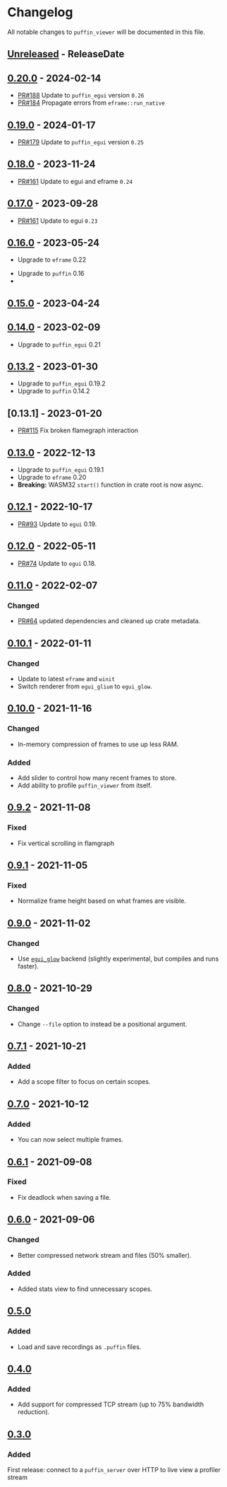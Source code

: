 <!-- markdownlint-disable blanks-around-headings blanks-around-lists no-duplicate-heading -->

# Changelog

All notable changes to `puffin_viewer` will be documented in this file.

<!-- next-header -->
## [Unreleased] - ReleaseDate
## [0.20.0] - 2024-02-14

- [PR#188](https://github.com/EmbarkStudios/puffin/pull/188) Update to `puffin_egui` version `0.26`
- [PR#184](https://github.com/EmbarkStudios/puffin/pull/184) Propagate errors from `eframe::run_native`

## [0.19.0] - 2024-01-17

- [PR#179](https://github.com/EmbarkStudios/puffin/pull/179) Update to `puffin_egui` version `0.25`

## [0.18.0] - 2023-11-24
- [PR#161](https://github.com/EmbarkStudios/puffin/pull/166) Update to egui and eframe `0.24`

## [0.17.0] - 2023-09-28

- [PR#161](https://github.com/EmbarkStudios/puffin/pull/161) Update to egui `0.23`

## [0.16.0] - 2023-05-24

* Upgrade to `eframe` 0.22
- Upgrade to `puffin` 0.16
-
## [0.15.0] - 2023-04-24
## [0.14.0] - 2023-02-09
* Upgrade to `puffin_egui` 0.21

## [0.13.2] - 2023-01-30

- Upgrade to `puffin_egui` 0.19.2
- Upgrade to `puffin` 0.14.2
## [0.13.1] - 2023-01-20

- [PR#115](https://github.com/EmbarkStudios/puffin/pull/115) Fix broken flamegraph interaction

## [0.13.0] - 2022-12-13

- Upgrade to `puffin_egui` 0.19.1
- Upgrade to `eframe` 0.20
- **Breaking:** WASM32 `start()` function in crate root is now async.

## [0.12.1] - 2022-10-17
- [PR#93](https://github.com/EmbarkStudios/puffin/pull/93) Update to `egui` 0.19.

## [0.12.0] - 2022-05-11
- [PR#74](https://github.com/EmbarkStudios/puffin/pull/74) Update to `egui` 0.18.

## [0.11.0] - 2022-02-07
### Changed
- [PR#64](https://github.com/EmbarkStudios/puffin/pull/64) updated dependencies and cleaned up crate metadata.

## [0.10.1] - 2022-01-11
### Changed
- Update to latest `eframe` and `winit`
- Switch renderer from `egui_glium` to `egui_glow`.

## [0.10.0] - 2021-11-16
### Changed
- In-memory compression of frames to use up less RAM.

### Added
- Add slider to control how many recent frames to store.
- Add ability to profile `puffin_viewer` from itself.

## [0.9.2] - 2021-11-08
### Fixed
- Fix vertical scrolling in flamgraph

## [0.9.1] - 2021-11-05
### Fixed
- Normalize frame height based on what frames are visible.

## [0.9.0] - 2021-11-02
### Changed
- Use [`egui_glow`](https://github.com/emilk/egui/tree/master/egui_glow) backend (slightly experimental, but compiles and runs faster).

## [0.8.0] - 2021-10-29
### Changed
- Change `--file` option to instead be a positional argument.

## [0.7.1] - 2021-10-21
### Added
- Add a scope filter to focus on certain scopes.

## [0.7.0] - 2021-10-12
### Added
- You can now select multiple frames.

## [0.6.1] - 2021-09-08
### Fixed
- Fix deadlock when saving a file.

## [0.6.0] - 2021-09-06
### Changed
- Better compressed network stream and files (50% smaller).

### Added
- Added stats view to find unnecessary scopes.

## [0.5.0]
### Added
- Load and save recordings as `.puffin` files.

## [0.4.0]
### Added
- Add support for compressed TCP stream (up to 75% bandwidth reduction).

## [0.3.0]
### Added
First release: connect to a `puffin_server` over HTTP to live view a profiler stream

<!-- next-url -->
[Unreleased]: https://github.com/EmbarkStudios/puffin/compare/puffin_viewer-0.20.0...HEAD
[0.20.0]: https://github.com/EmbarkStudios/puffin/compare/puffin_viewer-0.19.0...puffin_viewer-0.20.0
[0.19.0]: https://github.com/EmbarkStudios/puffin/compare/puffin_viewer-0.18.0...puffin_viewer-0.19.0
[0.18.0]: https://github.com/EmbarkStudios/puffin/compare/puffin_viewer-0.17.0...puffin_viewer-0.18.0
[0.17.0]: https://github.com/EmbarkStudios/puffin/compare/puffin_viewer-0.16.0...puffin_viewer-0.17.0
[0.16.0]: https://github.com/EmbarkStudios/puffin/compare/puffin_viewer-0.15.0...puffin_viewer-0.16.0
[0.15.0]: https://github.com/EmbarkStudios/puffin/compare/puffin_viewer-0.14.0...puffin_viewer-0.15.0
[0.14.0]: https://github.com/EmbarkStudios/puffin/compare/puffin_viewer-0.13.2...puffin_viewer-0.14.0
[0.13.2]: https://github.com/EmbarkStudios/puffin/compare/puffin_viewer-0.13.2...puffin_viewer-0.13.2
[0.13.2]: https://github.com/EmbarkStudios/puffin/compare/puffin_viewer-0.13.1...puffin_viewer-0.13.2
[0.13.0]: https://github.com/EmbarkStudios/puffin/compare/puffin_viewer-0.13.0...puffin_viewer-0.13.1
[0.13.0]: https://github.com/EmbarkStudios/puffin/compare/puffin_viewer-0.12.1...puffin_viewer-0.13.0
[0.12.1]: https://github.com/EmbarkStudios/puffin/compare/puffin_viewer-0.12.0...puffin_viewer-0.12.1
[0.12.0]: https://github.com/EmbarkStudios/puffin/compare/0.11.0...puffin_viewer-0.12.0
[0.11.0]: https://github.com/EmbarkStudios/puffin/compare/0.10.1...puffin_viewer-0.11.0
[0.10.1]: https://github.com/EmbarkStudios/puffin/compare/puffin_viewer-0.10.0...puffin_viewer-0.10.1
[0.10.0]: https://github.com/EmbarkStudios/puffin/compare/puffin_viewer-0.9.2...puffin_viewer-0.10.0
[0.9.2]: https://github.com/EmbarkStudios/puffin/compare/puffin_viewer-0.9.1...puffin_viewer-0.9.2
[0.9.1]: https://github.com/EmbarkStudios/puffin/compare/puffin_viewer-0.9.0...puffin_viewer-0.9.1
[0.9.0]: https://github.com/EmbarkStudios/puffin/compare/puffin_viewer-0.8.0...puffin_viewer-0.9.0
[0.8.0]: https://github.com/EmbarkStudios/puffin/compare/puffin_viewer-0.7.1...puffin_viewer-0.8.0
[0.7.1]: https://github.com/EmbarkStudios/puffin/compare/puffin_viewer-0.7.0...puffin_viewer-0.7.1
[0.7.0]: https://github.com/EmbarkStudios/puffin/compare/puffin_viewer-0.6.1...puffin_viewer-0.7.0
[0.6.1]: https://github.com/EmbarkStudios/puffin/compare/puffin_viewer-0.6.0...puffin_viewer-0.6.1
[0.6.0]: https://github.com/EmbarkStudios/puffin/compare/puffin_viewer-0.5.0...puffin_viewer-0.6.0
[0.5.0]: https://github.com/EmbarkStudios/puffin/compare/puffin_viewer-0.4.0...puffin_viewer-0.5.0
[0.4.0]: https://github.com/EmbarkStudios/puffin/compare/puffin_viewer-0.3.0...puffin_viewer-0.4.0
[0.3.0]: https://github.com/EmbarkStudios/puffin/releases/tag/puffin_viewer-0.3.0
